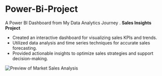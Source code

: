 # Power-Bi-Project
A Power BI Dashboard from My Data Analytics Journey . 
**Sales Insights Project**
 - Created an interactive dashboard for visualizing sales KPIs and trends.
 - Utilized data analysis and time series techniques for accurate sales forecasting. 
 - Provided actionable insights to optimize sales strategies and support decision-making.

![Preview of Market Sales Analysis](https://github.com/user-attachments/assets/b59eaf30-bddf-4172-8145-7c444b77cc8f)
